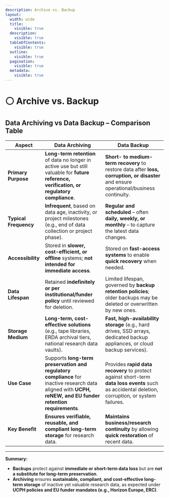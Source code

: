 ```yaml
---
description: Archive vs. Backup
layout:
  width: wide
  title:
    visible: true
  description:
    visible: true
  tableOfContents:
    visible: true
  outline:
    visible: true
  pagination:
    visible: true
  metadata:
    visible: true
---
```


# ⚪ Archive vs. Backup

## **Data Archiving vs Data Backup – Comparison Table**

| **Aspect**            | **Data Archiving**                                                                                                                                           | **Data Backup**                                                                                                                                  |
| --------------------- | ------------------------------------------------------------------------------------------------------------------------------------------------------------ | ------------------------------------------------------------------------------------------------------------------------------------------------ |
| **Primary Purpose**   | **Long-term retention** of data no longer in active use but still valuable for **future reference, verification, or regulatory compliance**.                 | **Short- to medium-term recovery** to restore data after **loss, corruption, or disaster** and ensure operational/business continuity.           |
| **Typical Frequency** | **Infrequent**, based on data age, inactivity, or project milestones (e.g., end of data collection or project phase).                                        | **Regular and scheduled** – often **daily, weekly, or monthly** – to capture the latest data changes.                                            |
| **Accessibility**     | Stored in **slower, cost-efficient, or offline** systems; **not intended for immediate access**.                                                             | Stored on **fast-access systems** to enable **quick recovery** when needed.                                                                      |
| **Data Lifespan**     | Retained **indefinitely or per institutional/funder policy** until reviewed for deletion.                                                                    | Limited lifespan, governed by **backup retention policies**; older backups may be deleted or overwritten by new ones.                            |
| **Storage Medium**    | **Long-term, cost-effective solutions** (e.g., tape libraries, ERDA archival tiers, national research data vaults).                                          | **Fast, high-availability storage** (e.g., hard drives, SSD arrays, dedicated backup appliances, or cloud backup services).                      |
| **Use Case**          | Supports **long-term preservation and regulatory compliance** for inactive research data aligned with **UCPH, reNEW, and EU funder retention requirements**. | Provides **rapid data recovery** to protect against short-term **data loss events** such as accidental deletion, corruption, or system failures. |
| **Key Benefit**       | **Ensures verifiable, reusable, and compliant long-term storage** for research data.                                                                         | **Maintains business/research continuity** by allowing **quick restoration** of recent data.                                                     |

***

**Summary:**

* **Backups** protect against **immediate or short-term data loss** but are **not a substitute for long-term preservation**.
* **Archiving** ensures **sustainable, compliant, and cost-effective long-term storage** of inactive yet valuable research data, as expected under **UCPH policies and EU funder mandates (e.g., Horizon Europe, ERC)**.

